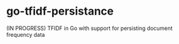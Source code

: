 # go-tfidf-persistance
(IN PROGRESS) TFIDF in Go with support for persisting document frequency data
